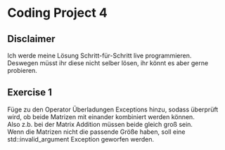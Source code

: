 # Coding Project 4

## Disclaimer

Ich werde meine Lösung Schritt-für-Schritt live programmieren.  
Deswegen müsst ihr diese nicht selber lösen, ihr könnt es aber gerne probieren.

## Exercise 1

Füge zu den Operator Überladungen Exceptions hinzu, sodass überprüft wird, ob beide Matrizen mit einander kombiniert werden können.  
Also z.b. bei der Matrix Addition müssen beide gleich groß sein.  
Wenn die Matrizen nicht die passende Größe haben, soll eine std::invalid_argument Exception geworfen werden.
